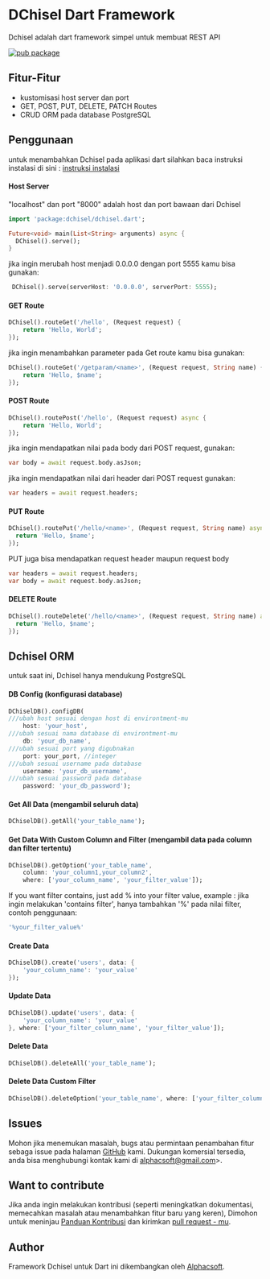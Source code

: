 # DChisel Dart Framework  
Dchisel adalah dart framework simpel untuk membuat REST API

[![pub package](https://img.shields.io/pub/v/dchisel.svg)](https://pub.dev/packages/dchisel) 

## Fitur-Fitur

* kustomisasi host server dan port
* GET, POST, PUT, DELETE, PATCH Routes
* CRUD ORM pada database PostgreSQL

## Penggunaan

untuk menambahkan Dchisel pada aplikasi dart silahkan baca instruksi instalasi di sini : [instruksi instalasi](https://pub.dev/packages/dchisel/install)

#### Host Server

"localhost" dan port "8000" adalah host dan port bawaan dari Dchisel

```dart
import 'package:dchisel/dchisel.dart';

Future<void> main(List<String> arguments) async {
  DChisel().serve();
}
```

jika ingin merubah host menjadi 0.0.0.0 dengan port 5555 kamu bisa gunakan:

```dart
 DChisel().serve(serverHost: '0.0.0.0', serverPort: 5555);
```

#### GET Route
```dart
DChisel().routeGet('/hello', (Request request) {
    return 'Hello, World';
});
```
jika ingin menambahkan parameter pada Get route kamu bisa gunakan:

```dart
DChisel().routeGet('/getparam/<name>', (Request request, String name) {
    return 'Hello, $name';
});
```

#### POST Route
```dart
DChisel().routePost('/hello', (Request request) async {
    return 'Hello, World';
});
```
jika ingin mendapatkan nilai pada body dari POST request, gunakan:
```dart
var body = await request.body.asJson;
```
jika ingin mendapatkan nilai dari header dari POST request gunakan:
```dart
var headers = await request.headers;
```
#### PUT Route
```dart
DChisel().routePut('/hello/<name>', (Request request, String name) async {
  return 'Hello, $name';
});
```
PUT juga bisa mendapatkan request header maupun request body 
```dart
var headers = await request.headers;
var body = await request.body.asJson;
```
#### DELETE Route 
```dart
DChisel().routeDelete('/hello/<name>', (Request request, String name) async {
  return 'Hello, $name';
});
```

## Dchisel ORM
untuk saat ini, Dchisel hanya mendukung PostgreSQL

#### DB Config (konfigurasi database)
```dart
DChiselDB().configDB(
///ubah host sesuai dengan host di environtment-mu
    host: 'your_host',
///ubah sesuai nama database di environtment-mu
    db: 'your_db_name',
///ubah sesuai port yang digubnakan
    port: your_port, //integer
///ubah sesuai username pada database
    username: 'your_db_username',
///ubah sesuai password pada database
    password: 'your_db_password');
```
#### Get All Data (mengambil seluruh data)
```dart
DChiselDB().getAll('your_table_name');
```
#### Get Data With Custom Column and Filter (mengambil data pada column dan filter tertentu)
```dart
DChiselDB().getOption('your_table_name', 
    column: 'your_column1,your_column2', 
    where: ['your_column_name', 'your_filter_value']);
```
If you want filter contains, just add % into your filter value, example :
jika ingin melakukan 'contains filter', hanya tambahkan '%' pada nilai filter, contoh penggunaan:
```dart
'%your_filter_value%'
```

#### Create Data
```dart
DChiselDB().create('users', data: {
    'your_column_name': 'your_value'
});
```

#### Update Data
```dart
DChiselDB().update('users', data: {
    'your_column_name': 'your_value'
}, where: ['your_filter_column_name', 'your_filter_value']);
```

#### Delete Data
```dart
DChiselDB().deleteAll('your_table_name');
```

#### Delete Data Custom Filter
```dart
DChiselDB().deleteOption('your_table_name', where: ['your_filter_column_name', 'your_filter_value']);
```

## Issues

Mohon jika menemukan masalah, bugs atau permintaan penambahan fitur sebaga issue pada halaman [GitHub](https://github.com/alalawy/DChisel/issues) kami. Dukungan komersial tersedia, anda bisa menghubungi kontak kami di alphacsoft@gmail.com>.


## Want to contribute

Jika anda ingin melakukan kontribusi (seperti meningkatkan dokumentasi, memecahkan masalah atau menambahkan fitur baru yang keren), Dimohon untuk meninjau [Panduan Kontribusi](../CONTRIBUTING.md) dan kirimkan [pull request - mu](https://github.com/alalawy/DChisel/pulls).

## Author

Framework Dchisel untuk Dart ini dikembangkan oleh [Alphacsoft](https://alphacsoft.com).
